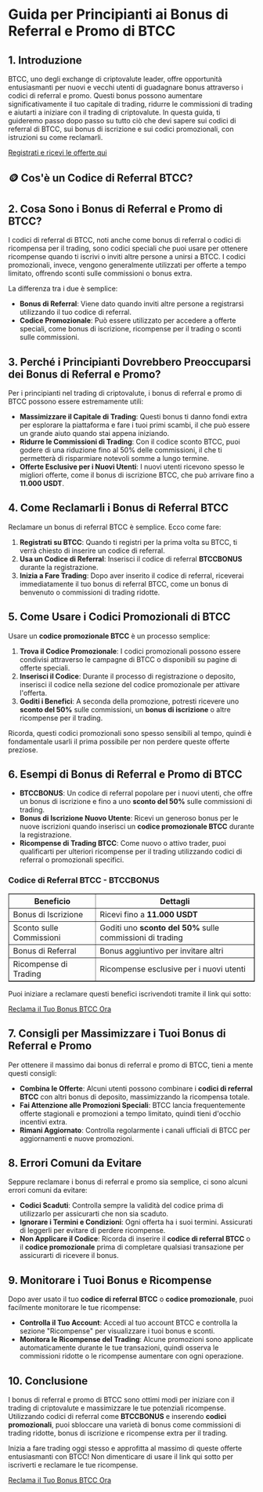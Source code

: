 <h1>Guida per Principianti ai Bonus di Referral e Promo di BTCC</h1>
<h2>1. Introduzione</h2>
<p>BTCC, uno degli exchange di criptovalute leader, offre opportunità entusiasmanti per nuovi e vecchi utenti di guadagnare bonus attraverso i codici di referral e promo. Questi bonus possono aumentare significativamente il tuo capitale di trading, ridurre le commissioni di trading e aiutarti a iniziare con il trading di criptovalute. In questa guida, ti guideremo passo dopo passo su tutto ciò che devi sapere sui codici di referral di BTCC, sui bonus di iscrizione e sui codici promozionali, con istruzioni su come reclamarli.</p>
<p><a href="https://partner.btcc.com/us/c/BTCCBONUS/9303" target="_blank">Registrati e ricevi le offerte qui</a></p>
<img src="https://images.mirror-media.xyz/publication-images/mOyzTHo__cWXepjeKkd-v.png?height=500&amp;width=1000" decoding="async" data-nimg="fill" class="css-xah9so" style="position: absolute; inset: 0px; box-sizing: border-box; padding: 0px; border: none; margin: auto; display: block; width: 0px; height: 0px; min-width: 100%; max-width: 100%; min-height: 100%; max-height: 100%;">
<h2>🪙 Cos'è un Codice di Referral BTCC?</h2>
<h2>2. Cosa Sono i Bonus di Referral e Promo di BTCC?</h2>
<p>I codici di referral di BTCC, noti anche come bonus di referral o codici di ricompensa per il trading, sono codici speciali che puoi usare per ottenere ricompense quando ti iscrivi o inviti altre persone a unirsi a BTCC. I codici promozionali, invece, vengono generalmente utilizzati per offerte a tempo limitato, offrendo sconti sulle commissioni o bonus extra.</p>
<p>La differenza tra i due è semplice:</p>
<ul>
    <li><strong>Bonus di Referral</strong>: Viene dato quando inviti altre persone a registrarsi utilizzando il tuo codice di referral.</li>
    <li><strong>Codice Promozionale</strong>: Può essere utilizzato per accedere a offerte speciali, come bonus di iscrizione, ricompense per il trading o sconti sulle commissioni.</li>
</ul>
<h2>3. Perché i Principianti Dovrebbero Preoccuparsi dei Bonus di Referral e Promo?</h2>
<p>Per i principianti nel trading di criptovalute, i bonus di referral e promo di BTCC possono essere estremamente utili:</p>
<ul>
    <li><strong>Massimizzare il Capitale di Trading</strong>: Questi bonus ti danno fondi extra per esplorare la piattaforma e fare i tuoi primi scambi, il che può essere un grande aiuto quando stai appena iniziando.</li>
    <li><strong>Ridurre le Commissioni di Trading</strong>: Con il codice sconto BTCC, puoi godere di una riduzione fino al 50% delle commissioni, il che ti permetterà di risparmiare notevoli somme a lungo termine.</li>
    <li><strong>Offerte Esclusive per i Nuovi Utenti</strong>: I nuovi utenti ricevono spesso le migliori offerte, come il bonus di iscrizione BTCC, che può arrivare fino a <strong>11.000 USDT</strong>.</li>
</ul>
<h2>4. Come Reclamarli i Bonus di Referral BTCC</h2>
<p>Reclamare un bonus di referral BTCC è semplice. Ecco come fare:</p>
<ol>
    <li><strong>Registrati su BTCC</strong>: Quando ti registri per la prima volta su BTCC, ti verrà chiesto di inserire un codice di referral.</li>
    <li><strong>Usa un Codice di Referral</strong>: Inserisci il codice di referral <strong>BTCCBONUS</strong> durante la registrazione.</li>
    <li><strong>Inizia a Fare Trading</strong>: Dopo aver inserito il codice di referral, riceverai immediatamente il tuo bonus di referral BTCC, come un bonus di benvenuto o commissioni di trading ridotte.</li>
</ol>
<h2>5. Come Usare i Codici Promozionali di BTCC</h2>
<p>Usare un <strong>codice promozionale BTCC</strong> è un processo semplice:</p>
<ol>
    <li><strong>Trova il Codice Promozionale</strong>: I codici promozionali possono essere condivisi attraverso le campagne di BTCC o disponibili su pagine di offerte speciali.</li>
    <li><strong>Inserisci il Codice</strong>: Durante il processo di registrazione o deposito, inserisci il codice nella sezione del codice promozionale per attivare l'offerta.</li>
    <li><strong>Goditi i Benefici</strong>: A seconda della promozione, potresti ricevere uno <strong>sconto del 50%</strong> sulle commissioni, un <strong>bonus di iscrizione</strong> o altre ricompense per il trading.</li>
</ol>
<p>Ricorda, questi codici promozionali sono spesso sensibili al tempo, quindi è fondamentale usarli il prima possibile per non perdere queste offerte preziose.</p>
<h2>6. Esempi di Bonus di Referral e Promo di BTCC</h2>
<ul>
    <li><strong>BTCCBONUS</strong>: Un codice di referral popolare per i nuovi utenti, che offre un bonus di iscrizione e fino a uno <strong>sconto del 50%</strong> sulle commissioni di trading.</li>
    <li><strong>Bonus di Iscrizione Nuovo Utente</strong>: Ricevi un generoso bonus per le nuove iscrizioni quando inserisci un <strong>codice promozionale BTCC</strong> durante la registrazione.</li>
    <li><strong>Ricompense di Trading BTCC</strong>: Come nuovo o attivo trader, puoi qualificarti per ulteriori ricompense per il trading utilizzando codici di referral o promozionali specifici.</li>
</ul>
<h3>Codice di Referral BTCC - BTCCBONUS</h3>
<table border="1">
    <tr>
        <th>Beneficio</th>
        <th>Dettagli</th>
    </tr>
    <tr>
        <td>Bonus di Iscrizione</td>
        <td>Ricevi fino a <strong>11.000 USDT</strong></td>
    </tr>
    <tr>
        <td>Sconto sulle Commissioni</td>
        <td>Goditi uno <strong>sconto del 50%</strong> sulle commissioni di trading</td>
    </tr>
    <tr>
        <td>Bonus di Referral</td>
        <td>Bonus aggiuntivo per invitare altri</td>
    </tr>
    <tr>
        <td>Ricompense di Trading</td>
        <td>Ricompense esclusive per i nuovi utenti</td>
    </tr>
</table>
<p>Puoi iniziare a reclamare questi benefici iscrivendoti tramite il link qui sotto:</p>
<p><a href="https://partner.btcc.com/us/c/BTCCBONUS/9303">Reclama il Tuo Bonus BTCC Ora</a></p>
<h2>7. Consigli per Massimizzare i Tuoi Bonus di Referral e Promo</h2>
<p>Per ottenere il massimo dai bonus di referral e promo di BTCC, tieni a mente questi consigli:</p>
<ul>
    <li><strong>Combina le Offerte</strong>: Alcuni utenti possono combinare i <strong>codici di referral BTCC</strong> con altri bonus di deposito, massimizzando la ricompensa totale.</li>
    <li><strong>Fai Attenzione alle Promozioni Speciali</strong>: BTCC lancia frequentemente offerte stagionali e promozioni a tempo limitato, quindi tieni d'occhio incentivi extra.</li>
    <li><strong>Rimani Aggiornato</strong>: Controlla regolarmente i canali ufficiali di BTCC per aggiornamenti e nuove promozioni.</li>
</ul>
<h2>8. Errori Comuni da Evitare</h2>
<p>Seppure reclamare i bonus di referral e promo sia semplice, ci sono alcuni errori comuni da evitare:</p>
<ul>
    <li><strong>Codici Scaduti</strong>: Controlla sempre la validità del codice prima di utilizzarlo per assicurarti che non sia scaduto.</li>
    <li><strong>Ignorare i Termini e Condizioni</strong>: Ogni offerta ha i suoi termini. Assicurati di leggerli per evitare di perdere ricompense.</li>
    <li><strong>Non Applicare il Codice</strong>: Ricorda di inserire il <strong>codice di referral BTCC</strong> o il <strong>codice promozionale</strong> prima di completare qualsiasi transazione per assicurarti di ricevere il bonus.</li>
</ul>
<h2>9. Monitorare i Tuoi Bonus e Ricompense</h2>
<p>Dopo aver usato il tuo <strong>codice di referral BTCC</strong> o <strong>codice promozionale</strong>, puoi facilmente monitorare le tue ricompense:</p>
<ul>
    <li><strong>Controlla il Tuo Account</strong>: Accedi al tuo account BTCC e controlla la sezione "Ricompense" per visualizzare i tuoi bonus e sconti.</li>
    <li><strong>Monitora le Ricompense del Trading</strong>: Alcune promozioni sono applicate automaticamente durante le tue transazioni, quindi osserva le commissioni ridotte o le ricompense aumentare con ogni operazione.</li>
</ul>
<h2>10. Conclusione</h2>
<p>I bonus di referral e promo di BTCC sono ottimi modi per iniziare con il trading di criptovalute e massimizzare le tue potenziali ricompense. Utilizzando codici di referral come <strong>BTCCBONUS</strong> e inserendo <strong>codici promozionali</strong>, puoi sbloccare una varietà di bonus come commissioni di trading ridotte, bonus di iscrizione e ricompense extra per il trading.</p>
<p>Inizia a fare trading oggi stesso e approfitta al massimo di queste offerte entusiasmanti con BTCC! Non dimenticare di usare il link qui sotto per iscriverti e reclamare le tue ricompense.</p>
<p><a href="https://partner.btcc.com/us/c/BTCCBONUS/9303">Reclama il Tuo Bonus BTCC Ora</a></p>
</body>
</html>

